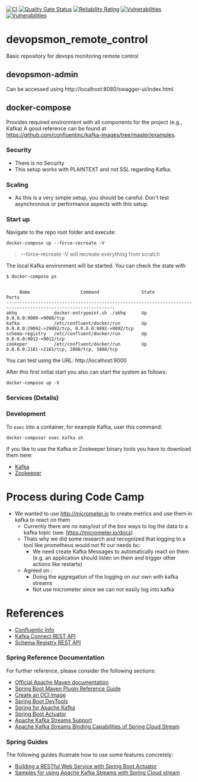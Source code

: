 [![CI](https://github.com/Baloise-CodeCamp-2022/devopsmon_remote_control/actions/workflows/ci.yml/badge.svg)](https://github.com/Baloise-CodeCamp-2022/devopsmon_remote_control/actions/workflows/ci.yml)
[![Quality Gate Status](https://sonarcloud.io/api/project_badges/measure?project=Baloise-CodeCamp-2022_devopsmon_remote_control&metric=alert_status)](https://sonarcloud.io/summary/new_code?id=Baloise-CodeCamp-2022_devopsmon_remote_control)
[![Reliability Rating](https://sonarcloud.io/api/project_badges/measure?project=Baloise-CodeCamp-2022_devopsmon_remote_control&metric=reliability_rating)](https://sonarcloud.io/summary/new_code?id=Baloise-CodeCamp-2022_devopsmon_remote_control)
[![Vulnerabilities](https://sonarcloud.io/api/project_badges/measure?project=Baloise-CodeCamp-2022_devopsmon_remote_control&metric=vulnerabilities)](https://sonarcloud.io/summary/new_code?id=Baloise-CodeCamp-2022_devopsmon_remote_control)
[![Vulnerabilities](https://lift.sonatype.com/api/badge/github.com/Baloise-CodeCamp-2022/devopsmon_remote_control)](https://lift.sonatype.com/results/github.com/Baloise-CodeCamp-2022/devopsmon_remote_control/)

# devopsmon_remote_control
Basic repository for devops monitoring remote control

## devopsmon-admin
Can be accessed using http://localhost:8080/swagger-ui/index.html.


## docker-compose
Provides required environment with all components for the project (e.g., Kafka)
A good reference can be found at https://github.com/confluentinc/kafka-images/tree/master/examples.

### Security
- There is no Security
- This setup works with PLAINTEXT and not SSL regarding Kafka.

### Scaling
- As this is a very simple setup, you should be careful. Don't test asynchronous or performance aspects with this setup.

### Start up
Navigate to the repo root folder and execute:
```
docker-compose up --force-recreate -V
```
> --force-recreate -V will recreate everything from scratch

The local Kafka environment will be started. You can check the state with
```
$ docker-compose ps


     Name                   Command                State                            Ports
---------------------------------------------------------------------------------------------------------------
akhq              docker-entrypoint.sh ./akhq      Up             0.0.0.0:9000->9000/tcp
kafka             /etc/confluent/docker/run        Up             0.0.0.0:29092->29092/tcp, 0.0.0.0:9092->9092/tcp
schema-registry   /etc/confluent/docker/run        Up             0.0.0.0:9012->9012/tcp
zookeper          /etc/confluent/docker/run        Up             0.0.0.0:2181->2181/tcp, 2888/tcp, 3888/tcp

```

You can test using the URL: http://localhost:9000

After this first initial start you also can start the system as follows:
```
docker-compose up -V
```

### Services (Details)

### Development
To `exec` into a container, for example Kafka, user this command:
```
docker-composer exec kafka sh
```

If you like to use the Kafka or Zookeeper binary tools you have to download them here:
- [Kafka](https://kafka.apache.org/downloads)
- [Zookeeper](https://zookeeper.apache.org/releases.html)

# Process during Code Camp

- We wanted to use http://micrometer.io to create metrics and use them in kafka to react on them
  - Currently there are no easy/out of the box ways to log the data to a kafka topic (see: https://micrometer.io/docs)
  - Thats why we did some research and recognized that logging to a tool like prometheus would not fit our needs bc:
    - We need create Kafka Messages to automatically react on them (e.g. an application should listen on them and trigger other actions like restarts)
  - Agreed on :
    - Doing the aggregation of the logging on our own with kafka streams
    - Not use micrometer since we can not easily log into kafka

# References
- [Confluentic Info][Confluentic Info]
- [Kafka Connect REST API][Kafka Connect REST API]
- [Schema Registry REST API][Schema Registry REST API]

[Confluentic Info]: https://docs.confluent.io/current/tutorials/build-your-own-demos.html?utm_source=github&utm_medium=demo&utm_campaign=ch.examples_type.community_content.cp-all-in-one
[Kafka Connect REST API]: https://docs.confluent.io/current/connect/references/restapi.html
[Schema Registry REST API]: https://docs.confluent.io/current/schema-registry/develop/api.html

### Spring Reference Documentation

For further reference, please consider the following sections:

* [Official Apache Maven documentation](https://maven.apache.org/guides/index.html)
* [Spring Boot Maven Plugin Reference Guide](https://docs.spring.io/spring-boot/docs/2.7.4/maven-plugin/reference/html/)
* [Create an OCI image](https://docs.spring.io/spring-boot/docs/2.7.4/maven-plugin/reference/html/#build-image)
* [Spring Boot DevTools](https://docs.spring.io/spring-boot/docs/2.7.4/reference/htmlsingle/#using.devtools)
* [Spring for Apache Kafka](https://docs.spring.io/spring-boot/docs/2.7.4/reference/htmlsingle/#messaging.kafka)
* [Spring Boot Actuator](https://docs.spring.io/spring-boot/docs/2.7.4/reference/htmlsingle/#actuator)
* [Apache Kafka Streams Support](https://docs.spring.io/spring-kafka/docs/current/reference/html/#streams-kafka-streams)
* [Apache Kafka Streams Binding Capabilities of Spring Cloud Stream](https://docs.spring.io/spring-cloud-stream/docs/current/reference/htmlsingle/#_kafka_streams_binding_capabilities_of_spring_cloud_stream)

### Spring Guides

The following guides illustrate how to use some features concretely:

* [Building a RESTful Web Service with Spring Boot Actuator](https://spring.io/guides/gs/actuator-service/)
* [Samples for using Apache Kafka Streams with Spring Cloud stream](https://github.com/spring-cloud/spring-cloud-stream-samples/tree/master/kafka-streams-samples)

